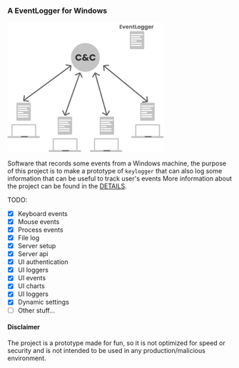 ### A EventLogger for Windows

<img src="img/ev.svg" width=350/>

Software that records some events from a Windows machine, the purpose of this project is
to make a prototype of `keylogger` that can also log some information that can be useful to
track user's events More information about the project can be found in the [DETAILS](DETAILS.md).

TODO:
- [x] Keyboard events
- [x] Mouse events
- [x] Process events
- [x] File log
- [x] Server setup
- [x] Server api
- [x] UI authentication
- [x] UI loggers
- [x] UI events
- [x] UI charts
- [x] UI loggers
- [x] Dynamic settings
- [ ] Other stuff... 

#### Disclaimer
The project is a prototype made for fun, so it is not optimized for speed or security and is not intended to
be used in any production/malicious environment.